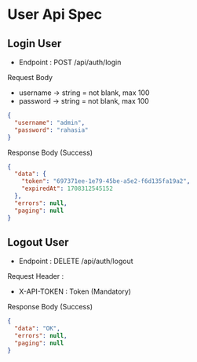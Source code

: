 # User Api Spec

## Login User

- Endpoint : POST /api/auth/login

Request Body

- username -> string = not blank, max 100
- password -> string = not blank, max 100

```json
{
  "username": "admin",
  "password": "rahasia"
}
```

Response Body (Success)

```json
{
  "data": {
    "token": "697371ee-1e79-45be-a5e2-f6d135fa19a2",
    "expiredAt": 1708312545152
  },
  "errors": null,
  "paging": null
}
```

## Logout User

- Endpoint : DELETE /api/auth/logout

Request Header :

- X-API-TOKEN : Token (Mandatory)

Response Body (Success)

```json
{
  "data": "OK",
  "errors": null,
  "paging": null
}
```

